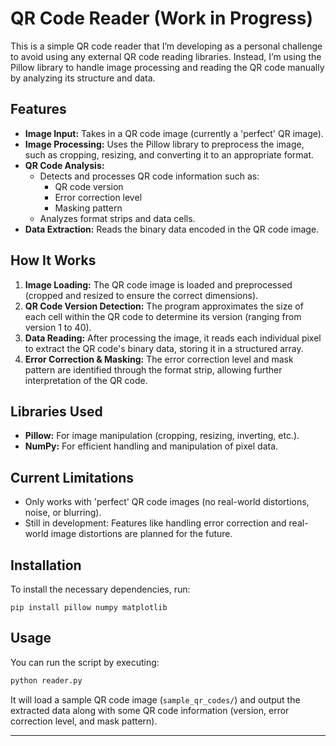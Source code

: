 # QR Code Reader (Work in Progress)
This is a simple QR code reader that I’m developing as a personal challenge to avoid using any external QR code reading libraries. Instead, I’m using the Pillow library to handle image processing and reading the QR code manually by analyzing its structure and data.

## Features
* **Image Input:** Takes in a QR code image (currently a 'perfect' QR image).
* **Image Processing:** Uses the Pillow library to preprocess the image, such as cropping, resizing, and converting it to an appropriate format.
* **QR Code Analysis:**
	* Detects and processes QR code information such as:
		* QR code version
		* Error correction level
		* Masking pattern
	* Analyzes format strips and data cells.
* **Data Extraction:** Reads the binary data encoded in the QR code image.

## How It Works
1. **Image Loading:** The QR code image is loaded and preprocessed (cropped and resized to ensure the correct dimensions).
2. **QR Code Version Detection:** The program approximates the size of each cell within the QR code to determine its version (ranging from version 1 to 40).
3. **Data Reading:** After processing the image, it reads each individual pixel to extract the QR code's binary data, storing it in a structured array.
4. **Error Correction & Masking:** The error correction level and mask pattern are identified through the format strip, allowing further interpretation of the QR code.

## Libraries Used
* **Pillow:** For image manipulation (cropping, resizing, inverting, etc.).
* **NumPy:** For efficient handling and manipulation of pixel data.

## Current Limitations
* Only works with 'perfect' QR code images (no real-world distortions, noise, or blurring).
* Still in development: Features like handling error correction and real-world image distortions are planned for the future.

## Installation
To install the necessary dependencies, run:

``` pip install pillow numpy matplotlib ```

## Usage
You can run the script by executing:
```python  
python reader.py
```
It will load a sample QR code image (```sample_qr_codes/```) and output the extracted data along with some QR code information (version, error correction level, and mask pattern).

---
